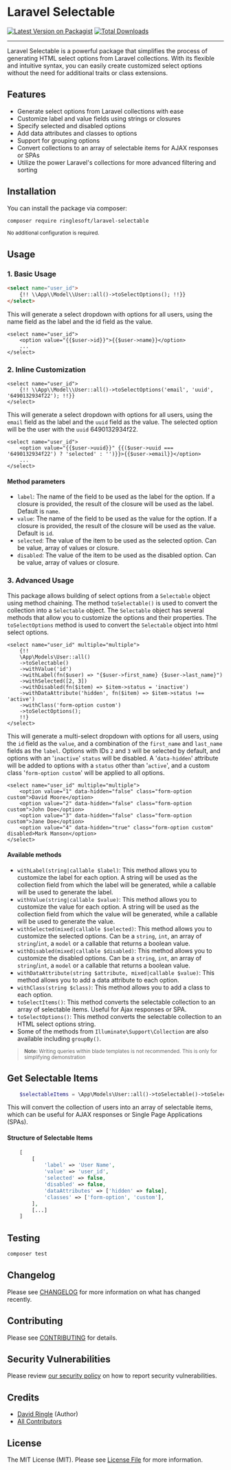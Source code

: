 # Laravel Selectable
[![Latest Version on Packagist](https://img.shields.io/packagist/v/ringlesoft/laravel-selectable.svg?style=flat-square)](https://packagist.org/packages/ringlesoft/laravel-selectable)
[![Total Downloads](https://img.shields.io/packagist/dt/ringlesoft/laravel-selectable.svg?style=flat-square)](https://packagist.org/packages/ringlesoft/laravel-selectable)
***
Laravel Selectable is a powerful package that simplifies the process of generating HTML select options from Laravel
collections. With its flexible and intuitive syntax, you can easily create customized select options without the need
for
additional traits or class extensions.

## Features

- Generate select options from Laravel collections with ease
- Customize label and value fields using strings or closures
- Specify selected and disabled options
- Add data attributes and classes to options
- Support for grouping options
- Convert collections to an array of selectable items for AJAX responses or SPAs
- Utilize the power Laravel's collections for more advanced filtering and sorting

## Installation

You can install the package via composer:

```bash
composer require ringlesoft/laravel-selectable
```

<small> No additional configuration is required.</small>

## Usage

### 1. Basic Usage

```html
<select name="user_id">
    {!! \\App\\Model\\User::all()->toSelectOptions(); !!}}
</select>
```

This will generate a select dropdown with options for all users, using the name field as the label and the id field as
the value.

```bladehtml
<select name="user_id">
    <option value="{{$user->id}}">{{$user->name}}</option>
    ...
</select>
```

### 2. Inline Customization

```bladehtml
<select name="user_id">
    {!! \\App\\Model\\User::all()->toSelectOptions('email', 'uuid', '6490132934f22'); !!}}
</select>
```

This will generate a select dropdown with options for all users, using the `email` field as the label and the `uuid`
field
as the value. The selected option will be the user with the `uuid` 6490132934f22.

```bladehtml
<select name="user_id">
    <option value="{{$user->uuid}}" {{($user->uuid === '6490132934f22') ? 'selected' : '')}}>{{$user->email}}</option>
    ...
</select>
```

#### Method parameters

- `label`: The name of the field to be used as the label for the option. If a closure is provided, the result of the
  closure will be used as the label. Default is `name`.
- `value`: The name of the field to be used as the value for the option. If a closure is provided, the result of the
  closure will be used as the value. Default is `id`.
- `selected`: The value of the item to be used as the selected option. Can be value, array of values or closure.
- `disabled`: The value of the item to be used as the disabled option. Can be value, array of values or closure.

### 3. Advanced Usage

This package allows building of select options from a `Selectable` object using method chaining.
The method `toSelectable()` is used to convert the collection into a `Selectable` object. The `Selectable` object has
several methods that allow you to customize the options and their properties. The `toSelectOptions` method is used to
convert the `Selectable` object into html select options.

```bladehtml
<select name="user_id" multiple="multiple">
    {!!
    \App\Models\User::all()
    ->toSelectable()
    ->withValue('id')
    ->withLabel(fn($user) => "{$user->first_name} {$user->last_name}")
    ->withSelected([2, 3])
    ->withDisabled(fn($item) => $item->status = 'inactive')
    ->withDataAttribute('hidden', fn($item) => $item->status !== 'active')
    ->withClass('form-option custom')
    ->toSelectOptions();
    !!}
</select>
```

This will generate a multi-select dropdown with options for all users, using the `id` field as the `value`, and a
combination of the `first_name` and `last_name` fields as the `label`. Options with IDs `2` and `3` will be selected by
default,
and options with an '`inactive`' `status` will be disabled. A '`data-hidden`' attribute will be added to options with
a `status`
other than '`active`', and a custom class '`form-option custom`' will be applied to all options.

```bladehtml
<select name="user_id" multiple="multiple">
    <option value="1" data-hidden="false" class="form-option custom">David Moore</option>
    <option value="2" data-hidden="false" class="form-option custom">John Doe</option>
    <option value="3" data-hidden="false" class="form-option custom">Jane Doe</option>
    <option value="4" data-hidden="true" class="form-option custom" disabled>Mark Manson</option>
</select>
```

#### Available methods

- `withLabel(string|callable $label)`: This method allows you to customize the label for each option. A string will be
  used as the collection field from which the label will be generated, while a callable will be used to generate the
  label.
- `withValue(string|callable $value)`: This method allows you to customize the value for each option. A string will be
  used as the collection field from which the value will be generated, while a callable will be used to generate the
  value.
- `withSelected(mixed|callable $selected)`: This method allows you to customize the selected options. Can be
  a `string`, `int`, an array of `string`/`int`, a `model` or a callable that returns a boolean value.
- `withDisabled(mixed|callable $disabled)`: This method allows you to customize the disabled options. Can be
  a `string`, `int`, an array of `string`/`int`, a `model` or a callable that returns a boolean value.
- `withDataAttribute(string $attribute, mixed|callable $value)`: This method allows you to add a data attribute to each
  option.
- `withClass(string $class)`: This method allows you to add a class to each option.
- `toSelectItems()`: This method converts the selectable collection to an array of selectable items. Useful for Ajax
  responses or SPA.
- `toSelectOptions()`: This method converts the selectable collection to an HTML select options string.
- Some of the methods from `Illuminate\Support\Collection` are also available including `groupBy()`.

> <small><strong>Note:</strong> Writing queries within blade templates is not recommended. This is only for simplifying
> demonstration</small>

##  Get Selectable Items
```php
    $selectableItems = \App\Models\User::all()->toSelectable()->toSelectItems();
```
This will convert the collection of users into an array of selectable items, which can be useful for AJAX responses or
Single Page Applications (SPAs).

#### Structure of Selectable Items
```php
    [
        [
            'label' => 'User Name',
            'value' => 'user_id',
            'selected' => false,
            'disabled' => false,
            'dataAttributes' => ['hidden' => false],
            'classes' => ['form-option', 'custom'],
        ],
        [...]
    ]
```


## Testing

```bash
composer test
```

## Changelog

Please see [CHANGELOG](CHANGELOG.md) for more information on what has changed recently.

## Contributing

Please see [CONTRIBUTING](CONTRIBUTING.md) for details.

## Security Vulnerabilities

Please review [our security policy](../../security/policy) on how to report security vulnerabilities.

## Credits

- [David Ringle](https://github.com/ringunger) (Author)
- [All Contributors](../../contributors)

## License

The MIT License (MIT). Please see [License File](LICENSE.md) for more information.
